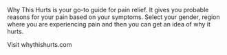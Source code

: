 Why This Hurts is your go-to guide for pain relief. It gives you probable reasons for your pain based on your symptoms. Select your gender, region where you are experiencing pain and then you can get an idea of why it hurts.

Visit whythishurts.com

